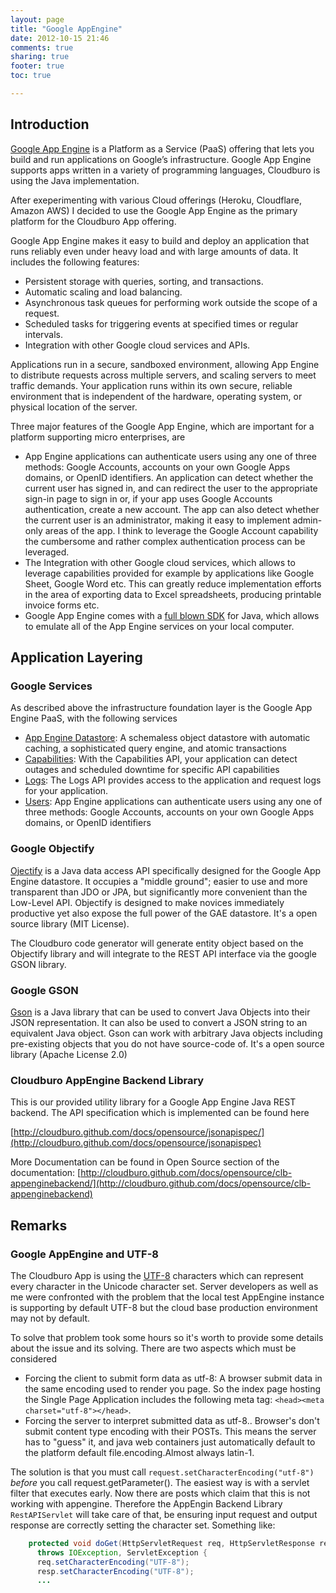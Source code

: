 ```yaml
---
layout: page
title: "Google AppEngine"
date: 2012-10-15 21:46
comments: true
sharing: true
footer: true
toc: true

---
```


## Introduction

[Google App Engine](https://developers.google.com/appengine/docs/whatisgoogleappengine) is a Platform as a Service (PaaS) offering that lets you build and run applications on Google’s infrastructure. Google App Engine supports apps written in a variety of programming languages, Cloudburo is using the Java implementation.

After exeperimenting with various Cloud offerings (Heroku, Cloudflare, Amazon AWS) I decided to use the Google App Engine as the primary platform for the Cloudburo App offering.

Google App Engine makes it easy to build and deploy an application that runs reliably even under heavy load and with large amounts of data. It includes the following features:

* Persistent storage with queries, sorting, and transactions.
* Automatic scaling and load balancing.
* Asynchronous task queues for performing work outside the scope of a request.
* Scheduled tasks for triggering events at specified times or regular intervals.
* Integration with other Google cloud services and APIs.

Applications run in a secure, sandboxed environment, allowing App Engine to distribute requests across multiple servers, and scaling servers to meet traffic demands. Your application runs within its own secure, reliable environment that is independent of the hardware, operating system, or physical location of the server. 

Three major features of the Google App Engine, which are important for a platform supporting micro enterprises, are

* App Engine applications can authenticate users using any one of three methods: Google Accounts, accounts on your own Google Apps domains, or OpenID identifiers.  An application can detect whether the current user has signed in, and can redirect the user to the appropriate sign-in page to sign in or, if your app uses Google Accounts authentication, create a new account. The app can also detect whether the current user is an administrator, making it easy to implement admin-only areas of the app. I think to leverage the Google Account capability the cumbersome and rather complex authentication process can be leveraged. 
* The Integration with other Google cloud services, which allows to leverage capabilities provided  for example by applications like Google Sheet, Google Word etc. This can greatly reduce implementation efforts in the area of exporting data to Excel spreadsheets, producing printable invoice forms etc. 
* Google App Engine comes with a [full blown SDK](https://developers.google.com/appengine/downloads) for Java, which allows to emulate all of the App Engine services on your local computer. 

## Application Layering

### Google Services

As described above the infrastructure foundation layer is the Google App Engine PaaS, with the following services

* [App Engine Datastore](https://developers.google.com/appengine/docs/java/storage#app_engine_datastore):  A schemaless object datastore with automatic caching, a sophisticated query engine, and atomic transactions
* [Capabilities](https://developers.google.com/appengine/docs/java/capabilities/): With the Capabilities API, your application can detect outages and scheduled downtime for specific API capabilities
* [Logs](https://developers.google.com/appengine/docs/java/logs/): The Logs API provides access to the application and request logs for your application. 
* [Users](https://developers.google.com/appengine/docs/java/users/): App Engine applications can authenticate users using any one of three methods: Google Accounts, accounts on your own Google Apps domains, or OpenID identifiers

### Google Objectify

[Ojectify](https://code.google.com/p/objectify-appengine/) is a Java data access API specifically designed for the Google App Engine datastore. It occupies a "middle ground"; easier to use and more transparent than JDO or JPA, but significantly more convenient than the Low-Level API. Objectify is designed to make novices immediately productive yet also expose the full power of the GAE datastore. It's a open source library (MIT License).

The Cloudburo code generator will generate entity object based on the Objectify library and will integrate to the REST API interface via the google GSON library.

### Google GSON

[Gson](https://code.google.com/p/google-gson/) is a Java library that can be used to convert Java Objects into their JSON representation. It can also be used to convert a JSON string to an equivalent Java object. Gson can work with arbitrary Java objects including pre-existing objects that you do not have source-code of. It's a open source library (Apache License 2.0)

### Cloudburo AppEngine Backend Library

This is our provided utility library for a Google App Engine Java REST backend. The API specification which is implemented can be found here

[http://cloudburo.github.com/docs/opensource/jsonapispec/](http://cloudburo.github.com/docs/opensource/jsonapispec)

More Documentation can be found in Open Source section of the documentation:
[http://cloudburo.github.com/docs/opensource/clb-appenginebackend/](http://cloudburo.github.com/docs/opensource/clb-appenginebackend)


## Remarks

### Google AppEngine and UTF-8

The Cloudburo App is using the [UTF-8](http://en.wikipedia.org/wiki/UTF-8) characters which can represent every character in the Unicode character set. Server developers as well as me were confronted with the problem that the local test AppEngine instance is supporting by default UTF-8 but the cloud base production environment may not by default.

To solve that problem took some hours so it's worth to provide some details about the issue and its solving. There are two aspects which must be considered

* Forcing the client to submit form data as utf-8: A browser submit data in the same encoding used to render you page. So the index page hosting the Single Page Application includes the following meta tag: `<head><meta charset="utf-8"></head>`.
* Forcing the server to interpret submitted data as utf-8..  Browser's don't submit content type encoding with their POSTs. This means the server has to "guess" it, and java web containers just automatically default to the platform default file.encoding.Almost always latin-1. 

The solution is that you must call `request.setCharacterEncoding("utf-8")` *before* you call request.getParameter().  The easiest way is with a servlet filter that
executes early. Now there are posts which claim that this is not working with appengine. Therefore the AppEngin Backend Library `RestAPIServlet` will take care of that, be ensuring input request and output response are correctly setting the character set. Something like:

```java
    protected void doGet(HttpServletRequest req, HttpServletResponse resp) 
      throws IOException, ServletException {
      req.setCharacterEncoding("UTF-8");
      resp.setCharacterEncoding("UTF-8");
      ...
```